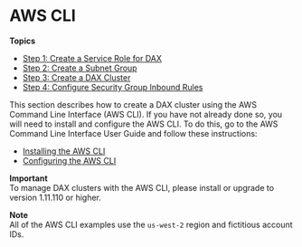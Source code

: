 # AWS CLI<a name="DAX.create-cluster.cli"></a>

**Topics**
+ [Step 1: Create a Service Role for DAX](DAX.create-cluster.cli.create-service-role.md)
+ [Step 2: Create a Subnet Group](DAX.create-cluster.cli.create-subnet-group.md)
+ [Step 3: Create a DAX Cluster](DAX.create-cluster.cli.create-cluster.md)
+ [Step 4: Configure Security Group Inbound Rules](DAX.create-cluster.cli.configure-inbound-rules.md)

This section describes how to create a DAX cluster using the AWS Command Line Interface \(AWS CLI\)\. If you have not already done so, you will need to install and configure the AWS CLI\. To do this, go to the AWS Command Line Interface User Guide and follow these instructions:
+ [Installing the AWS CLI](http://docs.aws.amazon.com/cli/latest/userguide/installing.html)
+ [Configuring the AWS CLI](http://docs.aws.amazon.com/cli/latest/userguide/cli-chap-getting-started.html)

**Important**  
 To manage DAX clusters with the AWS CLI, please install or upgrade to version 1\.11\.110 or higher\. 

**Note**  
All of the AWS CLI examples use the `us-west-2` region and fictitious account IDs\.